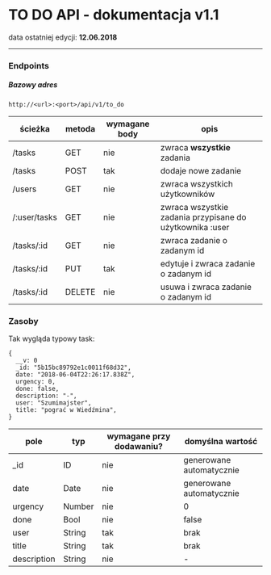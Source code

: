 # TO DO API - dokumentacja v1.1

data ostatniej edycji: **12.06.2018**

---

### Endpoints

##### Bazowy adres

```
http://<url>:<port>/api/v1/to_do
```

| ścieżka      | metoda | wymagane body | opis                                                     |
| ------------ | ------ | ------------- | -------------------------------------------------------- |
| /tasks       | GET    | nie           | zwraca **wszystkie** zadania                             |
| /tasks       | POST   | tak           | dodaje nowe zadanie                                      |
| /users       | GET    | nie           | zwraca wszystkich użytkowników                           |
| /:user/tasks | GET    | nie           | zwraca wszystkie zadania przypisane do użytkownika :user |
| /tasks/:id   | GET    | nie           | zwraca zadanie o zadanym id                              |
| /tasks/:id   | PUT    | tak           | edytuje i zwraca zadanie o zadanym id                    |
| /tasks/:id   | DELETE | nie           | usuwa i zwraca zadanie o zadanym id                      |

### Zasoby

Tak wygląda typowy task:

```
{
  __v: 0
  _id: "5b15bc89792e1c0011f68d32",
  date: "2018-06-04T22:26:17.838Z",
  urgency: 0,
  done: false,
  description: "-",
  user: "Szumimajster",
  title: "pograć w Wiedźmina",
}
```

| pole        | typ    | wymagane przy dodawaniu? | domyślna wartość         |
| ----------- | ------ | ------------------------ | ------------------------ |
| \_id        | ID     | nie                      | generowane automatycznie |
| date        | Date   | nie                      | generowane automatycznie |
| urgency     | Number | nie                      | 0                        |
| done        | Bool   | nie                      | false                    |
| user        | String | tak                      | brak                     |
| title       | String | tak                      | brak                     |
| description | String | nie                      | -                        |
